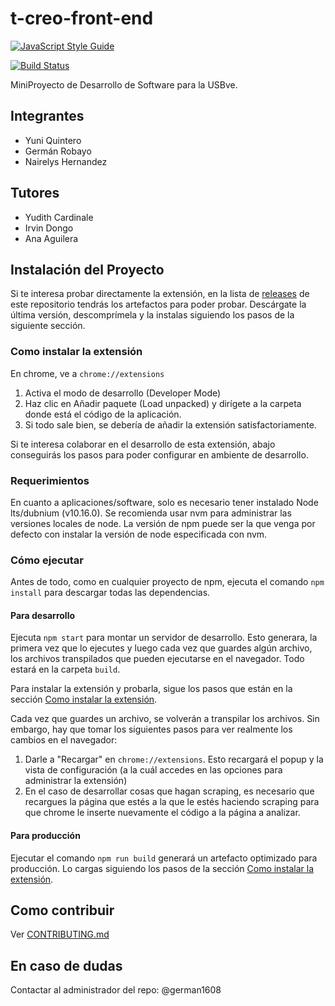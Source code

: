 # t-creo-front-end

[![JavaScript Style Guide](https://cdn.rawgit.com/standard/standard/master/badge.svg)](https://github.com/standard/standard)

[![Build Status](https://travis-ci.com/t-creo/front-end.svg?token=aqTuGezTjtpGskdvd7vs&branch=master)](https://travis-ci.com/t-creo/front-end)

MiniProyecto de Desarrollo de Software para la USBve.


## Integrantes

* Yuni Quintero
* Germán Robayo
* Nairelys Hernandez

## Tutores

* Yudith Cardinale
* Irvin Dongo
* Ana Aguilera

## Instalación del Proyecto

Si te interesa probar directamente la extensión, en la lista de [releases](https://github.com/t-creo/front-end/releases) de este repositorio tendrás los artefactos para poder probar. Descárgate la última versión, descomprímela y la instalas siguiendo los pasos de la siguiente sección.

### Como instalar la extensión

En chrome, ve a `chrome://extensions`

1. Activa el modo de desarrollo (Developer Mode)
2. Haz clic en Añadir paquete (Load unpacked) y dirígete a la carpeta donde está el código de la aplicación.
3. Si todo sale bien, se debería de añadir la extensión satisfactoriamente.

Si te interesa colaborar en el desarrollo de esta extensión, abajo conseguirás los pasos para poder configurar en ambiente de desarrollo.

### Requerimientos

En cuanto a aplicaciones/software, solo es necesario tener instalado Node lts/dubnium (v10.16.0). Se recomienda usar nvm para administrar las versiones locales de node. La versión de npm puede ser la que venga por defecto con instalar la versión de node especificada con nvm.

### Cómo ejecutar

Antes de todo, como en cualquier proyecto de npm, ejecuta el comando `npm install` para descargar todas las dependencias.

#### Para desarrollo

Ejecuta `npm start` para montar un servidor de desarrollo. Esto generara, la primera vez que lo ejecutes y luego cada vez que guardes algún archivo, los archivos transpilados que pueden ejecutarse en el navegador. Todo estará en la carpeta `build`.

Para instalar la extensión y probarla, sigue los pasos que están en la sección [Como instalar la extensión](#./como-instalar-la-extensión).

Cada vez que guardes un archivo, se volverán a transpilar los archivos. Sin embargo, hay que tomar los siguientes pasos para ver realmente los cambios en el navegador:

1. Darle a "Recargar" en `chrome://extensions`. Esto recargará el popup y la vista de configuración (a la cuál accedes en las opciones para administrar la extensión)
2. En el caso de desarrollar cosas que hagan scraping, es necesario que recargues la página que estés a la que le estés haciendo scraping para que chrome le inserte nuevamente el código a la página a analizar.

#### Para producción

Ejecutar el comando `npm run build` generará un artefacto optimizado para producción. Lo cargas siguiendo los pasos de la sección [Como instalar la extensión](#./como-instalar-la-extensión).

## Como contribuir

Ver [CONTRIBUTING.md](./CONTRIBUTING.md)


## En caso de dudas

Contactar al administrador del repo: @german1608
